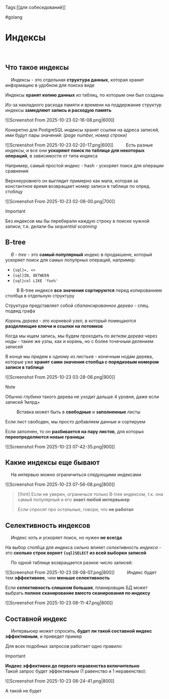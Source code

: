 Tags:[[для собеседований]]

#golang 



# Индексы
 
## Что такое индексы
 
Индексы - это отдельная **структура данных**, которая хранит информацию в удобном для поиска виде
 

Индексы **хранят копию данных** из таблиц, по которым они был созданы

Из-за накладного расхода памяти и времени на поддержание структур индексы **замедляют запись и расходую память**

![[Screenshot From 2025-10-23 02-16-08.png|600]]
 

Конкретно для PostgreSQL индексы хранят ссылки на адреса записей, ими будут пары значений:
*(page number, номер строки)*

![[Screenshot From 2025-10-23 02-20-17.png|600]]
 
 
Есть разные индексы, и все они **ускоряют поиск по таблице для некоторых операций**, в зависимости от типа индекса

Например, самый простой индекс - hash - ускоряет поиск для операции сравнения

Верхнеуровнего он выглядит примерно как мапа, которая за константное время возвращает номер записи в таблице по опред. стоблцу

![[Screenshot From 2025-10-23 02-08-00.png|700]]
 

> [!important] 
> Без индексов мы бы перебирали каждую строку в поиске нужной записи, т.е. делали бы *sequential scanning* 
 
 
## B-tree
 
*B - tree* - это **самый популярный** индекс в продакшене, который ускоряет поиск для самых популрных операций, например:

- `{sql}=, <>`
- `{sql}IN, BETWEEN`
- `{sql}col LIKE 'foo%'`

 
 
В B-tree индексе **все значения сортируются** перед копированием столбца в отдельную структуру

Структура представляет собой *сбалансированное дерево* - спец. подвид графа
 
 

*Корень дерева* - это корневой узел, в который помещаются **разделяющие ключи и ссылки на потомков**

Когда мы ищем запись, мы будем проходить по *веткам дерева* через *ноды* - такие же узлы, как и корень, но с более точечным делением записей

В конце мы придем к одному из *листьев* - конечным нодам дерева, которые уже **хранят сами значения столбца с порядковым номером записи в таблице**

![[Screenshot From 2025-10-23 03-28-06.png|900]]


> [!note] 
> Обычно *глубина* такого дерева не  уходит дальше 4 уровня, даже если записей 1млрд+ 

 
 
Вставка может быть в **свободные** и **заполненные** листы

Если лист свободен, мы просто добавляем данные и сортируем 

Если заполнен, то он **разбивается на пару листов**, для которых **переопределяются новые границы**

![[Screenshot From 2025-10-23 07-42-35.png|900]]
 
 
## Какие индексы еще бывают
 
На интервью можно ограничиться следующими индексами

![[Screenshot From 2025-10-23 07-56-08.png|800]]
 
> [!hint] 
> Если не уверен, ограничься только B-tree индексом, т.к. она самый популярный и его **знает любой интервьюер**
> 
> Если спросят про остальные, говори, что **не работал**  
 
 
## Селективность индексов
 
Индекс хоть и ускоряет поиск, но нужен **не всегда**

На выбор столбца для индекса сильно влияет *селективность индекса* - это **сколько строк вернет `{sql}SELECT`** **из всей выборки записей**

 
По одной таблице возвращается разное число записей:

![[Screenshot From 2025-10-23 08-08-07.png|800]]
 
 
Индекс будет тем **эффективнее**, чем **меньше селективность**

Если **селективность слишком большая**, планировщик БД может выбрать **полное сканирование вместо сканирования по индексу**

![[Screenshot From 2025-10-23 08-11-47.png|800]]
 
 
## Составной индекс
 
Интервьюер может спросить, **будет ли такой составной индекс эффективным**, и приведет пример
 

Для всех подобных запросов работает одно правило: 

> [!important] 
> **Индекс эффективен до первого неравенства включительно** 
 
 
Такой запрос будет эффективным (1 равенство и 1 неравенство):

![[Screenshot From 2025-10-23 08-24-41.png|800]]

А такой не будет 